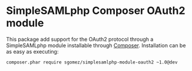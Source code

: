 SimpleSAMLphp Composer OAuth2 module
====================================

This package add support for the OAuth2 protocol through a SimpleSAMLphp module
installable through [Composer](https://getcomposer.org/). Installation can be as
easy as executing:

```
composer.phar require sgomez/simplesamlphp-module-oauth2 ~1.0@dev
```
